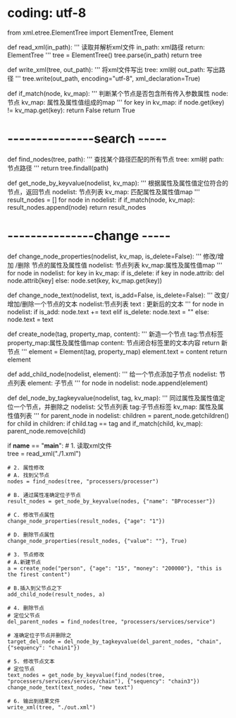 # coding: utf-8
from xml.etree.ElementTree import ElementTree, Element


def read_xml(in_path):
    '''
        读取并解析xml文件 
        in_path: xml路径 
        return: ElementTree
    '''
    tree = ElementTree()
    tree.parse(in_path)
    return tree


def write_xml(tree, out_path):
    '''
        将xml文件写出 
        tree: xml树 
        out_path: 写出路径
    '''
    tree.write(out_path, encoding="utf-8", xml_declaration=True)


def if_match(node, kv_map):
    '''
        判断某个节点是否包含所有传入参数属性 
        node: 节点 
        kv_map: 属性及属性值组成的map
    '''
    for key in kv_map:
        if node.get(key) != kv_map.get(key):
            return False
    return True


# ---------------search -----

def find_nodes(tree, path):
    '''
        查找某个路径匹配的所有节点 
        tree: xml树 
        path: 节点路径
    '''
    return tree.findall(path)


def get_node_by_keyvalue(nodelist, kv_map):
    '''
        根据属性及属性值定位符合的节点，返回节点 
        nodelist: 节点列表 
        kv_map: 匹配属性及属性值map
    '''
    result_nodes = []
    for node in nodelist:
        if if_match(node, kv_map):
            result_nodes.append(node)
    return result_nodes


# ---------------change -----

def change_node_properties(nodelist, kv_map, is_delete=False):
    '''
        修改/增加 /删除 节点的属性及属性值 
        nodelist: 节点列表 
        kv_map:属性及属性值map
    '''
    for node in nodelist:
        for key in kv_map:
            if is_delete:
                if key in node.attrib:
                    del node.attrib[key]
            else:
                node.set(key, kv_map.get(key))


def change_node_text(nodelist, text, is_add=False, is_delete=False):
    '''
        改变/增加/删除一个节点的文本 
        nodelist:节点列表 
        text : 更新后的文本
    '''
    for node in nodelist:
        if is_add:
            node.text += text
        elif is_delete:
            node.text = ""
        else:
            node.text = text


def create_node(tag, property_map, content):
    '''
        新造一个节点 
        tag:节点标签 
        property_map:属性及属性值map 
        content: 节点闭合标签里的文本内容 
        return 新节点
    '''
    element = Element(tag, property_map)
    element.text = content
    return element


def add_child_node(nodelist, element):
    '''
        给一个节点添加子节点 
        nodelist: 节点列表 
        element: 子节点
    '''
    for node in nodelist:
        node.append(element)


def del_node_by_tagkeyvalue(nodelist, tag, kv_map):
    '''
        同过属性及属性值定位一个节点，并删除之 
        nodelist: 父节点列表 
        tag:子节点标签 
        kv_map: 属性及属性值列表
    '''
    for parent_node in nodelist:
        children = parent_node.getchildren()
        for child in children:
            if child.tag == tag and if_match(child, kv_map):
                parent_node.remove(child)


if __name__ == "__main__":
    # 1. 读取xml文件  
    tree = read_xml("./1.xml")

    # 2. 属性修改  
    # A. 找到父节点  
    nodes = find_nodes(tree, "processers/processer")

    # B. 通过属性准确定位子节点  
    result_nodes = get_node_by_keyvalue(nodes, {"name": "BProcesser"})

    # C. 修改节点属性  
    change_node_properties(result_nodes, {"age": "1"})

    # D. 删除节点属性  
    change_node_properties(result_nodes, {"value": ""}, True)

    # 3. 节点修改  
    # A.新建节点  
    a = create_node("person", {"age": "15", "money": "200000"}, "this is the firest content")

    # B.插入到父节点之下  
    add_child_node(result_nodes, a)

    # 4. 删除节点  
    # 定位父节点  
    del_parent_nodes = find_nodes(tree, "processers/services/service")

    # 准确定位子节点并删除之  
    target_del_node = del_node_by_tagkeyvalue(del_parent_nodes, "chain", {"sequency": "chain1"})

    # 5. 修改节点文本  
    # 定位节点  
    text_nodes = get_node_by_keyvalue(find_nodes(tree, "processers/services/service/chain"), {"sequency": "chain3"})
    change_node_text(text_nodes, "new text")

    # 6. 输出到结果文件  
    write_xml(tree, "./out.xml")
